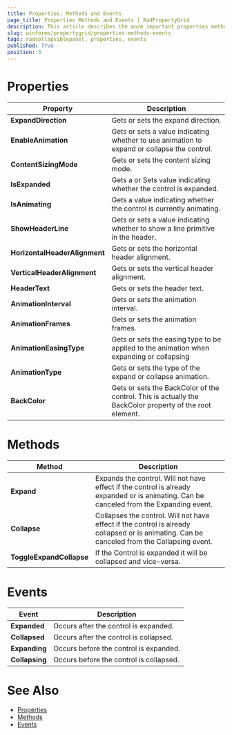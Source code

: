 ```yaml
---
title: Properties, Methods and Events
page_title: Properties Methods and Events | RadPropertyGrid
description: This article describes the more important properties methods and events of RadCollapsiblePanel.
slug: winforms/propertygrid/properties-methods-events
tags: radcollapsiblepanel, properties, events
published: True
position: 5
---
```


# Properties

|Property|Description|
|------|------|
|**ExpandDirection**|Gets or sets the expand direction.|
|**EnableAnimation**|Gets or sets a value indicating whether to use animation to expand or collapse the control.|
|**ContentSizingMode**|Gets or sets the content sizing mode.|
|**IsExpanded**|Gets a or Sets value indicating whether the control is expanded.|
|**IsAnimating**|Gets a value indicating whether the control is currently animating.|
|**ShowHeaderLine**|Gets or sets a value indicating whether to show a line primitive in the header.|
|**HorizontalHeaderAlignment**|Gets or sets the horizontal header alignment.|
|**VerticalHeaderAlignment**|Gets or sets the vertical header alignment.|
|**HeaderText**|Gets or sets the header text.|
|**AnimationInterval**|Gets or sets the animation interval.|
|**AnimationFrames**|Gets or sets the animation frames.|
|**AnimationEasingType**|Gets or sets the easing type to be applied to the animation when expanding or collapsing|
|**AnimationType**|Gets or sets the type of the expand or collapse animation.|
|**BackColor**|Gets or sets the BackColor of the control. This is actually the BackColor property of the root element.|

# Methods

|Method|Description|
|------|------|
|**Expand**|Expands the control. Will not have effect if the control is already expanded or is animating. Can be canceled from the Expanding event.|
|**Collapse**|Collapses the control. Will not have effect if the control is already collapsed or is animating. Can be canceled from the Collapsing event.|
|**ToggleExpandCollapse**|If the Control is expanded it will be collapsed and vice-versa.|

# Events

|Event|Description|
|------|------|
|**Expanded**|Occurs after the control is expanded.|
|**Collapsed**|Occurs after the control is collapsed.|
|**Expanding**|Occurs before the control is expanded.|
|**Collapsing**|Occurs before the control is collapsed.|

# See Also

* [Properties](http://docs.telerik.com/devtools/winforms/api/html/properties_t_telerik_wincontrols_ui_radcollapsiblepanel.htm)
* [Methods](http://docs.telerik.com/devtools/winforms/api/html/methods_t_telerik_wincontrols_ui_radcollapsiblepanel.htm)
* [Events](http://docs.telerik.com/devtools/winforms/api/html/events_t_telerik_wincontrols_ui_radcollapsiblepanel.htm)